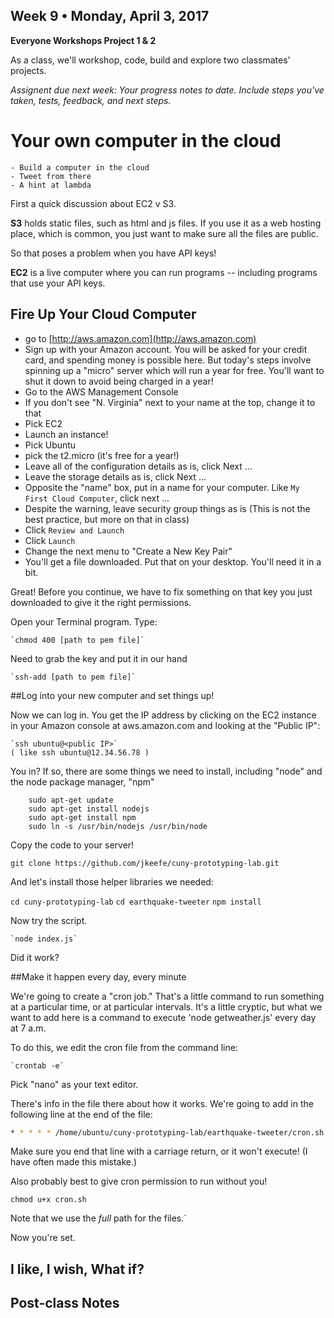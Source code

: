 ## Week 9 • Monday, April 3, 2017

**Everyone Workshops Project 1 & 2**

As a class, we'll workshop, code, build and explore two classmates' projects.

_Assignent due next week: Your progress notes to date. Include steps you've taken, tests, feedback, and next steps._


# Your own computer in the cloud

    - Build a computer in the cloud
    - Tweet from there
    - A hint at lambda

First a quick discussion about EC2 v S3.

**S3** holds static files, such as html and js files. If you use it as a web hosting place, which is common, you just want to make sure all the files are public.

So that poses a problem when you have API keys!

**EC2** is a live computer where you can run programs -- including programs that use your API keys. 

## Fire Up Your Cloud Computer

- go to [http://aws.amazon.com](http://aws.amazon.com)
- Sign up with your Amazon account. You will be asked for your credit card, and spending money is possible here. But today's steps involve spinning up a "micro" server which will run a year for free. You'll want to shut it down to avoid being charged in a year!
- Go to the AWS Management Console
- If you don't see "N. Virginia" next to your name at the top, change it to that
- Pick EC2
- Launch an instance!
- Pick Ubuntu
- pick the t2.micro (it's free for a year!)
- Leave all of the configuration details as is, click Next ...
- Leave the storage details as is, click Next ...
- Opposite the "name" box, put in a name for your computer. Like `My First Cloud Computer`, click next ...
- Despite the warning, leave security group things as is (This is not the best practice, but more on that in class)
- Click `Review and Launch`
- Click `Launch`
- Change the next menu to "Create a New Key Pair"
- You'll get a file downloaded. Put that on your desktop. You'll need it in a bit.

Great! Before you continue, we have to fix something on that key you just downloaded to give it the right permissions.

Open your Terminal program. Type:

    `chmod 400 [path to pem file]`

Need to grab the key and put it in our hand

    `ssh-add [path to pem file]`
    
##Log into your new computer and set things up!

Now we can log in. You get the IP address by clicking on the EC2 instance in your Amazon console at aws.amazon.com and looking at the "Public IP":

    `ssh ubuntu@<public IP>`
	( like ssh ubuntu@12.34.56.78 )
        
You in? If so, there are some things we need to install, including "node" and the node package manager, "npm"

```
    sudo apt-get update
    sudo apt-get install nodejs
    sudo apt-get install npm
    sudo ln -s /usr/bin/nodejs /usr/bin/node
```

Copy the code to your server!

`git clone https://github.com/jkeefe/cuny-prototyping-lab.git`

And let's install those helper libraries we needed:

`cd cuny-prototyping-lab`
`cd earthquake-tweeter`
`npm install`

Now try the script.

    `node index.js`

Did it work?
    			


##Make it happen every day, every minute

We're going to create a "cron job." That's a little command to run something at a particular time, or at particular intervals. It's a little cryptic, but what we want to add here is a command to execute 'node getweather.js' every day at 7 a.m.

To do this, we edit the cron file from the command line:

    `crontab -e`

Pick "nano" as your text editor.

There's info in the file there about how it works. We're going to add in the following line at the end of the file:

```bash
* * * * * /home/ubuntu/cuny-prototyping-lab/earthquake-tweeter/cron.sh >> /home/ubuntu/cuny-prototyping-lab/earthquake-tweeter/cron.log
```
Make sure you end that line with a carriage return, or it won't execute! (I have often made this mistake.)

Also probably best to give cron permission to run without you!

`chmod u+x cron.sh`

Note that we use the _full_ path for the files.`

Now you're set.

  
## I like, I wish, What if?

## Post-class Notes
